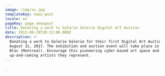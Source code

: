 ```yaml
---
image: /img/xx.jpg
templateKey: news-post
locale: en
pageKey: page_newspost
title: Donating a work to Galerie Galerie Digital Art Auction
date: 2013-09-29T20:13:00.000Z
description: >-
  Donating a work to Galerie Galerie for their first Digital Art Auction on
  August 31, 2017. The exhibition and auction event will take place in Eastern
  Bloc (Montreal). Encourage this pioneering cyber-based art space and the
  up-and-coming artists they represent.
---
```

.
